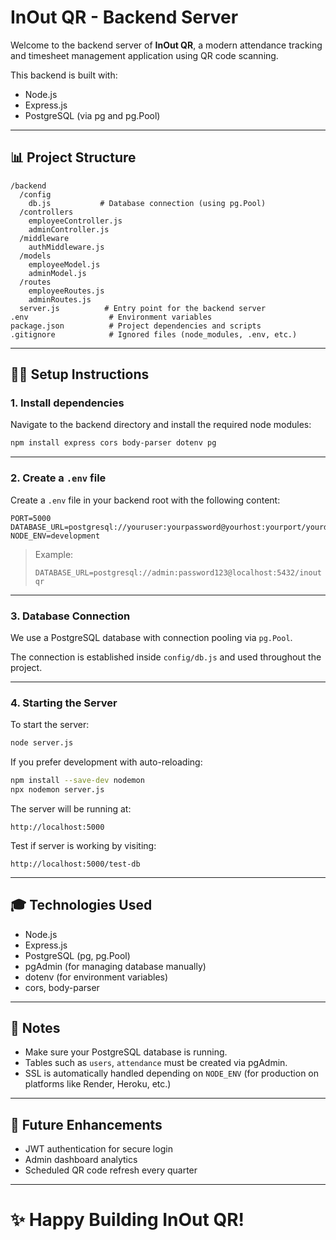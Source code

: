 # InOut QR - Backend Server

Welcome to the backend server of **InOut QR**, a modern attendance tracking and timesheet management application using QR code scanning.

This backend is built with:

- Node.js
- Express.js
- PostgreSQL (via pg and pg.Pool)

---

## 📊 Project Structure

```
/backend
  /config
    db.js           # Database connection (using pg.Pool)
  /controllers
    employeeController.js
    adminController.js
  /middleware
    authMiddleware.js
  /models
    employeeModel.js
    adminModel.js
  /routes
    employeeRoutes.js
    adminRoutes.js
  server.js          # Entry point for the backend server
.env                  # Environment variables
package.json          # Project dependencies and scripts
.gitignore            # Ignored files (node_modules, .env, etc.)
```

---

## 👨‍💼 Setup Instructions

### 1. Install dependencies

Navigate to the backend directory and install the required node modules:

```bash
npm install express cors body-parser dotenv pg
```

---

### 2. Create a `.env` file

Create a `.env` file in your backend root with the following content:

```env
PORT=5000
DATABASE_URL=postgresql://youruser:yourpassword@yourhost:yourport/yourdbname
NODE_ENV=development
```

> Example:
>
> `DATABASE_URL=postgresql://admin:password123@localhost:5432/inoutqr`

---

### 3. Database Connection

We use a PostgreSQL database with connection pooling via `pg.Pool`.

The connection is established inside `config/db.js` and used throughout the project.

---

### 4. Starting the Server

To start the server:

```bash
node server.js
```

If you prefer development with auto-reloading:

```bash
npm install --save-dev nodemon
npx nodemon server.js
```

The server will be running at:

```
http://localhost:5000
```

Test if server is working by visiting:

```
http://localhost:5000/test-db
```

---

## 🎓 Technologies Used

- Node.js
- Express.js
- PostgreSQL (pg, pg.Pool)
- pgAdmin (for managing database manually)
- dotenv (for environment variables)
- cors, body-parser

---

## 📌 Notes

- Make sure your PostgreSQL database is running.
- Tables such as `users`, `attendance` must be created via pgAdmin.
- SSL is automatically handled depending on `NODE_ENV` (for production on platforms like Render, Heroku, etc.)

---

## 📖 Future Enhancements

- JWT authentication for secure login
- Admin dashboard analytics
- Scheduled QR code refresh every quarter

---

# ✨ Happy Building InOut QR!


